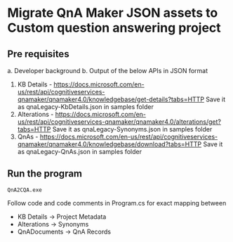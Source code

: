 # Migrate QnA Maker JSON assets to Custom question answering project

## Pre requisites
a. Developer background
b. Output of the below APIs in JSON format
1. KB Details - https://docs.microsoft.com/en-us/rest/api/cognitiveservices-qnamaker/qnamaker4.0/knowledgebase/get-details?tabs=HTTP 
Save it as qnaLegacy-KbDetails.json in samples folder
2. Alterations - https://docs.microsoft.com/en-us/rest/api/cognitiveservices-qnamaker/qnamaker4.0/alterations/get?tabs=HTTP
Save it as qnaLegacy-Synonyms.json in samples folder
3. QnAs - https://docs.microsoft.com/en-us/rest/api/cognitiveservices-qnamaker/qnamaker4.0/knowledgebase/download?tabs=HTTP
Save it as qnaLegacy-QnAs.json in samples folder

## Run the program
`QnA2CQA.exe` 

Follow code and code comments in Program.cs for exact mapping between
- KB Details -> Project Metadata
- Alterations -> Synonyms
- QnADocuments -> QnA Records